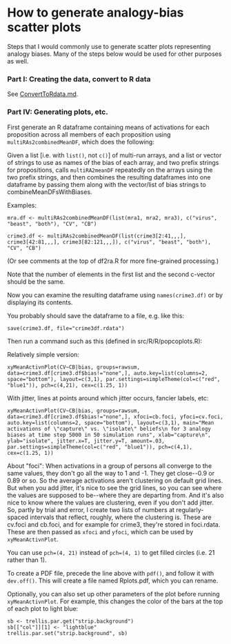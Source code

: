How to generate analogy-bias scatter plots
====

Steps that I would commonly use to generate scatter plots representing
analogy biases.  Many of the steps below would be used for other
purposes as well.


### Part I: Creating the data, convert to R data

See <a href="ConvertToRdata.md">ConvertToRdata.md</a>.


### Part IV: Generating plots, etc.

First generate an R dataframe containing means of activations for each
proposition across all members of each proposition using
`multiRAs2combinedMeanDF`, which does the following:

Given a list [i.e. with `list()`, not `c()`] of multi-run arrays, and a
list or vector of strings to use as names of the bias of each array, and
two prefix strings for propositions, calls `multiRA2meanDF` repeatedly
on the arrays using the two prefix strings, and then combines the
 resulting dataframes into one dataframe by passing them along with the
 vector/list of bias strings to combineMeanDFsWithBiases.

Examples:  

`mra.df <- multiRAs2combinedMeanDF(list(mra1, mra2, mra3), c("virus", "beast", "both"), "CV", "CB")`  

`crime3.df <- multiRAs2combinedMeanDF(list(crime3[2:41,,,], crime3[42:81,,,], crime3[82:121,,,]), c("virus", "beast", "both"), "CV", "CB")`

(Or see comments at the top of df2ra.R for more fine-grained processing.)

Note that the number of elements in the first list and the second
c-vector should be the same.

Now you can examine the resulting dataframe using `names(crime3.df)` or
by displaying its contents.

You probably should save the dataframe to a file, e.g. like this:

`save(crime3.df, file="crime3df.rdata")`

Then run a command such as this (defined in src/R/R/popcoplots.R):

Relatively simple version:

`xyMeanActivnPlot(CV~CB|bias, groups=rawsum, data=crime3.df[crime3.df$bias!="none",], auto.key=list(columns=2, space="bottom"), layout=c(3,1), par.settings=simpleTheme(col=c("red", "blue1")), pch=c(4,21), cex=c(1.25, 1))`

With jitter, lines at points around which jitter occurs, fancier labels, etc:

`xyMeanActivnPlot(CV~CB|bias, groups=rawsum, data=crime3.df[crime3.df$bias!="none",], xfoci=cb.foci, yfoci=cv.foci, auto.key=list(columns=2, space="bottom"), layout=c(3,1), main="Mean activations of \"capture\" vs. \"isolate\" beliefs\n for 3 analogy biases at time step 5000 in 50 simulation runs", xlab="capture\n", ylab="isolate", jitter.x=T, jitter.y=T, amount=.03, par.settings=simpleTheme(col=c("red", "blue1")), pch=c(4,1), cex=c(1.25, 1))`

About "foci": When activations in a group of persons all converge to the
same values, they don't go all the way to 1 and -1.  They get close--0.9
or 0.89 or so.  So the average activations aren't clustering on default
grid lines.  But when you add jitter, it's nice to see the grid lines,
so you can see where the values are supposed to be--where they are
departing from.  And it's also nice to know where the values are
clustering, even if you don't add jitter.  So, partly by trial and
error, I create two lists of numbers at regularly-spaced intervals that
reflect, roughly, where the clustering is.  These are cv.foci and
cb.foci, and for example for crime3, they're stored in foci.rdata.
These are then passed as `xfoci` and `yfoci`, which can be used by
`xyMeanActivnPlot`.

You can use `pch=(4, 21)` instead of `pch=(4, 1)` to get filled circles (i.e. 21 rather than 1).

To create a PDF file, precede the line above with `pdf()`, and follow
it with `dev.off()`.  This will create a file named Rplots.pdf, which
you can rename.

Optionally, you can also set up other parameters of the plot before
running `xyMeanActivnPlot`.  For example,
this changes the color of the bars at the top of each plot to light
blue:

`sb <- trellis.par.get("strip.background")`  
`sb[["col"]][1] <- "lightblue"`  
`trellis.par.set("strip.background", sb)`  
